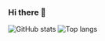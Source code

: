 ### Hi there 👋

<!--
**binlihpu/binlihpu** is a ✨ _special_ ✨ repository because its `README.md` (this file) appears on your GitHub profile.

Here are some ideas to get you started:

- 🔭 I’m currently working on ...
- 🌱 I’m currently learning ...
- 👯 I’m looking to collaborate on ...
- 🤔 I’m looking for help with ...
- 💬 Ask me about ...
- 📫 How to reach me: ...
- 😄 Pronouns: ...
- ⚡ Fun fact: ...
-->
![GitHub stats](https://github-readme-stats.vercel.app/api?username=binlihpu&show_icons=true&include_all_commits=true&show_icons=true&theme=radical)
![Top langs](https://github-readme-stats.vercel.app/api/top-langs/?username=binlihpu&layout=compact&exclude_repo=glype)
